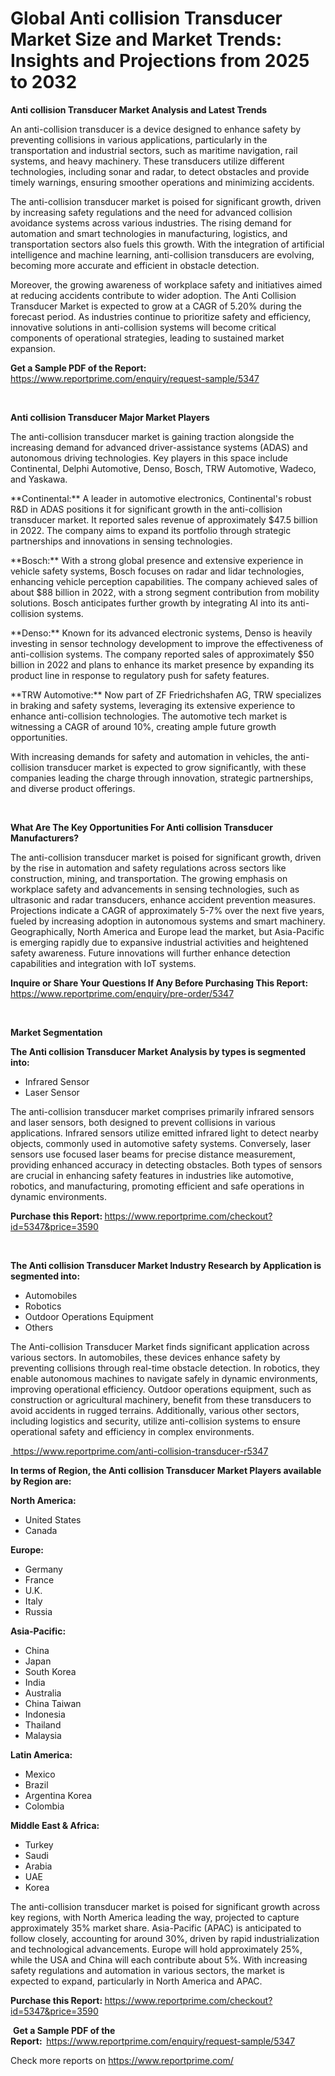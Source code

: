 <p><h1>Global Anti collision Transducer Market Size and Market Trends: Insights and Projections from 2025 to 2032</h1></p><p><strong>Anti collision Transducer Market Analysis and Latest Trends</strong></p>
<p><p>An anti-collision transducer is a device designed to enhance safety by preventing collisions in various applications, particularly in the transportation and industrial sectors, such as maritime navigation, rail systems, and heavy machinery. These transducers utilize different technologies, including sonar and radar, to detect obstacles and provide timely warnings, ensuring smoother operations and minimizing accidents.</p><p>The anti-collision transducer market is poised for significant growth, driven by increasing safety regulations and the need for advanced collision avoidance systems across various industries. The rising demand for automation and smart technologies in manufacturing, logistics, and transportation sectors also fuels this growth. With the integration of artificial intelligence and machine learning, anti-collision transducers are evolving, becoming more accurate and efficient in obstacle detection.</p><p>Moreover, the growing awareness of workplace safety and initiatives aimed at reducing accidents contribute to wider adoption. The Anti Collision Transducer Market is expected to grow at a CAGR of 5.20% during the forecast period. As industries continue to prioritize safety and efficiency, innovative solutions in anti-collision systems will become critical components of operational strategies, leading to sustained market expansion.</p></p>
<p><strong>Get a Sample PDF of the Report:&nbsp;</strong> <a href="https://www.reportprime.com/enquiry/request-sample/5347?utm_campaign=2948&utm_medium=2&utm_source=Github&utm_content=ia&utm_term=19032025&utm_id=anti-collision-transducer">https://www.reportprime.com/enquiry/request-sample/5347</a></p>
<p>&nbsp;</p>
<p><strong>Anti collision Transducer Major Market Players</strong></p>
<p><p>The anti-collision transducer market is gaining traction alongside the increasing demand for advanced driver-assistance systems (ADAS) and autonomous driving technologies. Key players in this space include Continental, Delphi Automotive, Denso, Bosch, TRW Automotive, Wadeco, and Yaskawa.</p><p>**Continental:** A leader in automotive electronics, Continental's robust R&D in ADAS positions it for significant growth in the anti-collision transducer market. It reported sales revenue of approximately $47.5 billion in 2022. The company aims to expand its portfolio through strategic partnerships and innovations in sensing technologies.</p><p>**Bosch:** With a strong global presence and extensive experience in vehicle safety systems, Bosch focuses on radar and lidar technologies, enhancing vehicle perception capabilities. The company achieved sales of about $88 billion in 2022, with a strong segment contribution from mobility solutions. Bosch anticipates further growth by integrating AI into its anti-collision systems.</p><p>**Denso:** Known for its advanced electronic systems, Denso is heavily investing in sensor technology development to improve the effectiveness of anti-collision systems. The company reported sales of approximately $50 billion in 2022 and plans to enhance its market presence by expanding its product line in response to regulatory push for safety features.</p><p>**TRW Automotive:** Now part of ZF Friedrichshafen AG, TRW specializes in braking and safety systems, leveraging its extensive experience to enhance anti-collision technologies. The automotive tech market is witnessing a CAGR of around 10%, creating ample future growth opportunities.</p><p>With increasing demands for safety and automation in vehicles, the anti-collision transducer market is expected to grow significantly, with these companies leading the charge through innovation, strategic partnerships, and diverse product offerings.</p></p>
<p>&nbsp;</p>
<p><strong>What Are The Key Opportunities For Anti collision Transducer Manufacturers?</strong></p>
<p><p>The anti-collision transducer market is poised for significant growth, driven by the rise in automation and safety regulations across sectors like construction, mining, and transportation. The growing emphasis on workplace safety and advancements in sensing technologies, such as ultrasonic and radar transducers, enhance accident prevention measures. Projections indicate a CAGR of approximately 5-7% over the next five years, fueled by increasing adoption in autonomous systems and smart machinery. Geographically, North America and Europe lead the market, but Asia-Pacific is emerging rapidly due to expansive industrial activities and heightened safety awareness. Future innovations will further enhance detection capabilities and integration with IoT systems.</p></p>
<p><strong>Inquire or Share Your Questions If Any Before Purchasing This Report:</strong> <a href="https://www.reportprime.com/enquiry/pre-order/5347?utm_campaign=2948&utm_medium=2&utm_source=Github&utm_content=ia&utm_term=19032025&utm_id=anti-collision-transducer">https://www.reportprime.com/enquiry/pre-order/5347</a></p>
<p>&nbsp;</p>
<p><strong>Market Segmentation</strong></p>
<p><strong>The Anti collision Transducer Market Analysis by types is segmented into:</strong></p>
<p><ul><li>Infrared Sensor</li><li>Laser Sensor</li></ul></p>
<p><p>The anti-collision transducer market comprises primarily infrared sensors and laser sensors, both designed to prevent collisions in various applications. Infrared sensors utilize emitted infrared light to detect nearby objects, commonly used in automotive safety systems. Conversely, laser sensors use focused laser beams for precise distance measurement, providing enhanced accuracy in detecting obstacles. Both types of sensors are crucial in enhancing safety features in industries like automotive, robotics, and manufacturing, promoting efficient and safe operations in dynamic environments.</p></p>
<p><strong>Purchase this Report:&nbsp;</strong><a href="https://www.reportprime.com/checkout?id=5347&price=3590&utm_campaign=2948&utm_medium=2&utm_source=Github&utm_content=ia&utm_term=19032025&utm_id=anti-collision-transducer">https://www.reportprime.com/checkout?id=5347&price=3590</a></p>
<p>&nbsp;</p>
<p><strong>The Anti collision Transducer Market Industry Research by Application is segmented into:</strong></p>
<p><ul><li>Automobiles</li><li>Robotics</li><li>Outdoor Operations Equipment</li><li>Others</li></ul></p>
<p><p>The Anti-collision Transducer Market finds significant application across various sectors. In automobiles, these devices enhance safety by preventing collisions through real-time obstacle detection. In robotics, they enable autonomous machines to navigate safely in dynamic environments, improving operational efficiency. Outdoor operations equipment, such as construction or agricultural machinery, benefit from these transducers to avoid accidents in rugged terrains. Additionally, various other sectors, including logistics and security, utilize anti-collision systems to ensure operational safety and efficiency in complex environments.</p></p>
<p><a href="https://www.reportprime.com/anti-collision-transducer-r5347?utm_campaign=2948&utm_medium=2&utm_source=Github&utm_content=ia&utm_term=19032025&utm_id=anti-collision-transducer">&nbsp;https://www.reportprime.com/anti-collision-transducer-r5347</a></p>
<p><strong>In terms of Region, the Anti collision Transducer Market Players available by Region are:</strong></p>
<p>
    <p> <strong> North America: </strong>
        <ul>
            <li>United States</li>
            <li>Canada</li>
        </ul>
        </p> 
    <p> <strong> Europe: </strong>
        <ul>
            <li>Germany</li>
            <li>France</li>
            <li>U.K.</li>
            <li>Italy</li>
            <li>Russia</li>
        </ul>
        </p> 
    <p> <strong> Asia-Pacific: </strong>
        <ul>
            <li>China</li>
            <li>Japan</li>
            <li>South Korea</li>
            <li>India</li>
            <li>Australia</li>
            <li>China Taiwan</li>
            <li>Indonesia</li>
            <li>Thailand</li>
            <li>Malaysia</li>
        </ul>
        </p> 
    <p> <strong> Latin America: </strong>
        <ul>
            <li>Mexico</li>
            <li>Brazil</li>
            <li>Argentina Korea</li>
            <li>Colombia</li>
        </ul>
        </p> 
    <p> <strong> Middle East & Africa: </strong>
        <ul>
            <li>Turkey</li>
            <li>Saudi</li>
            <li>Arabia</li>
            <li>UAE</li>
            <li>Korea</li>
        </ul>
    </p>
    </p>
<p><p>The anti-collision transducer market is poised for significant growth across key regions, with North America leading the way, projected to capture approximately 35% market share. Asia-Pacific (APAC) is anticipated to follow closely, accounting for around 30%, driven by rapid industrialization and technological advancements. Europe will hold approximately 25%, while the USA and China will each contribute about 5%. With increasing safety regulations and automation in various sectors, the market is expected to expand, particularly in North America and APAC.</p></p>
<p><strong>Purchase this Report: </strong><a href="https://www.reportprime.com/checkout?id=5347&price=3590&utm_campaign=2948&utm_medium=2&utm_source=Github&utm_content=ia&utm_term=19032025&utm_id=anti-collision-transducer">https://www.reportprime.com/checkout?id=5347&price=3590</a></p>
<p>&nbsp;<strong>Get a Sample PDF of the Report:&nbsp;&nbsp;</strong><a href="https://www.reportprime.com/enquiry/request-sample/5347?utm_campaign=2948&utm_medium=2&utm_source=Github&utm_content=ia&utm_term=19032025&utm_id=anti-collision-transducer">https://www.reportprime.com/enquiry/request-sample/5347</a></p>
<p><strong></strong></p>
<p>Check more reports on <a href="https://www.reportprime.com/?utm_campaign=2948&utm_medium=2&utm_source=Github&utm_content=ia&utm_term=19032025&utm_id=anti-collision-transducer">https://www.reportprime.com/</a></p>